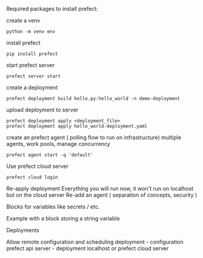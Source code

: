 Required packages to install prefect:

create a venv

```
python -m venv env
```

install prefect 

```
pip install prefect
```

start prefect server

```
prefect server start 

```

create a deployment

```
prefect deployment build hello.py:hello_world -n demo-deployment
```

upload deployment to server

```
prefect deployment apply <deployment_file>
prefect deployment apply hello_world-deployment.yaml
```

create an prefect agent ( polling flow to run on infrastructure)
multiple agents, work pools, manage concurrency

```
prefect agent start -q 'default'
```

Use prefect cloud server

```
prefect cloud login
```

Re-apply deployment
Everything you will run now, it won't run on localhost but on the cloud server
Re-add an agent ( separation of concepts, security )

Blocks for variables like secrets / etc.

Example with a block storing a string variable



Deployments 

Allow remote configuration and scheduling 
deployment - configuration
prefect api server - deployment 
localhost or prefect cloud server